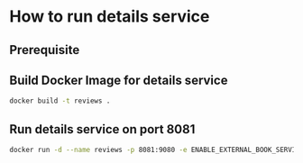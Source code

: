 # How to run details service

## Prerequisite

## Build Docker Image for details service
```bash
docker build -t reviews .
```

## Run details service on port 8081
```bash
docker run -d --name reviews -p 8081:9080 -e ENABLE_EXTERNAL_BOOK_SERVICE=true details
```